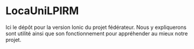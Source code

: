 # LocaUniLPIRM
Ici le dépôt pour la version Ionic du projet fédérateur. Nous y expliquerons sont utilité ainsi que son fonctionnement pour appréhender au mieux notre projet.
